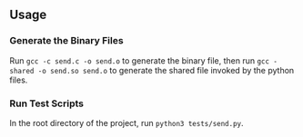 ## Usage

### Generate the Binary Files

Run `gcc -c send.c -o send.o` to generate the binary file, then run `gcc -shared -o send.so send.o` to generate the shared file invoked by the python files.

### Run Test Scripts

In the root directory of the project, run `python3 tests/send.py`.
